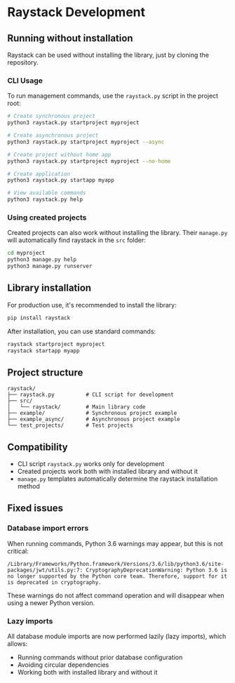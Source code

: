 # Raystack Development

## Running without installation

Raystack can be used without installing the library, just by cloning the repository.

### CLI Usage

To run management commands, use the `raystack.py` script in the project root:

```bash
# Create synchronous project
python3 raystack.py startproject myproject

# Create asynchronous project
python3 raystack.py startproject myproject --async

# Create project without home app
python3 raystack.py startproject myproject --no-home

# Create application
python3 raystack.py startapp myapp

# View available commands
python3 raystack.py help
```

### Using created projects

Created projects can also work without installing the library. Their `manage.py` will automatically find raystack in the `src` folder:

```bash
cd myproject
python3 manage.py help
python3 manage.py runserver
```

## Library installation

For production use, it's recommended to install the library:

```bash
pip install raystack
```

After installation, you can use standard commands:

```bash
raystack startproject myproject
raystack startapp myapp
```

## Project structure

```
raystack/
├── raystack.py          # CLI script for development
├── src/
│   └── raystack/        # Main library code
├── example/             # Synchronous project example
├── example_async/       # Asynchronous project example
└── test_projects/       # Test projects
```

## Compatibility

- CLI script `raystack.py` works only for development
- Created projects work both with installed library and without it
- `manage.py` templates automatically determine the raystack installation method

## Fixed issues

### Database import errors

When running commands, Python 3.6 warnings may appear, but this is not critical:

```
/Library/Frameworks/Python.framework/Versions/3.6/lib/python3.6/site-packages/jwt/utils.py:7: CryptographyDeprecationWarning: Python 3.6 is no longer supported by the Python core team. Therefore, support for it is deprecated in cryptography.
```

These warnings do not affect command operation and will disappear when using a newer Python version.

### Lazy imports

All database module imports are now performed lazily (lazy imports), which allows:
- Running commands without prior database configuration
- Avoiding circular dependencies
- Working both with installed library and without it
